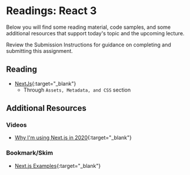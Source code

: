 # Readings: React 3

Below you will find some reading material, code samples, and some additional resources that support today's topic and the upcoming lecture.

Review the Submission Instructions for guidance on completing and submitting this assignment.

## Reading

- [NextJs](https://nextjs.org/learn/basics/getting-started){:target="_blank"}
  - Through `Assets, Metadata, and CSS` section

<!-- Mix it up! Create the questions with pointed answers, fill in the blank, or opinion/open ended -->

<!-- NOTE: "additional resources" may not be relevant for every class. Omit this section or any of the sections below if you don't have anything for your students here -->

## Additional Resources

### Videos

- [Why I'm using Next.js in 2020](https://www.youtube.com/watch?v=rtgbaKBhdkk){:target="_blank"}

<!-- Mix it up! Create the questions with pointed answers, fill in the blank, or opinion/open ended -->

### Bookmark/Skim

- [Next.js Examples](https://github.com/vercel/next.js/tree/canary/examples){:target="_blank"}
